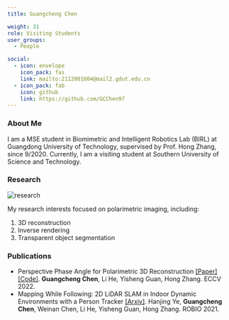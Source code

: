 ```yaml
---
title: Guangcheng Chen

weight: 31
role: Visiting Students
user_groups:
  - People

social:
  - icon: envelope 
    icon_pack: fas
    link: mailto:2112001004@mail2.gdut.edu.cn
  - icon_pack: fab
    icon: github
    link: https://github.com/GCChen97
---
```

### About Me
I am a MSE student in Biomimetric and Intelligent Robotics Lab (BIRL) at Guangdong University of Technology, supervised by Prof. Hong Zhang, since 9/2020. Currently, I am a visiting student at Southern University of Science and Technology.

### Research
![research](authors_research/guangcheng_chen.gif "Research Introduction")

My research interests focused on polarimetric imaging, including:
1. 3D reconstruction
2. Inverse rendering
3. Transparent object segmentation 

### Publications
- Perspective Phase Angle for Polarimetric 3D Reconstruction [[Paper]](https://www.ecva.net/papers/eccv_2022/papers_ECCV/html/6667_ECCV_2022_paper.php) [[Code]](https://github.com/GCChen97/ppa4p3d). **Guangcheng Chen**, Li He, Yisheng Guan, Hong Zhang. ECCV 2022.
- Mapping While Following: 2D LiDAR SLAM in Indoor Dynamic Environments with a Person Tracker [[Arxiv]](https://arxiv.org/pdf/2204.08163). Hanjing Ye, **Guangcheng Chen**, Weinan Chen, Li He, Yisheng Guan, Hong Zhang. ROBIO 2021.



